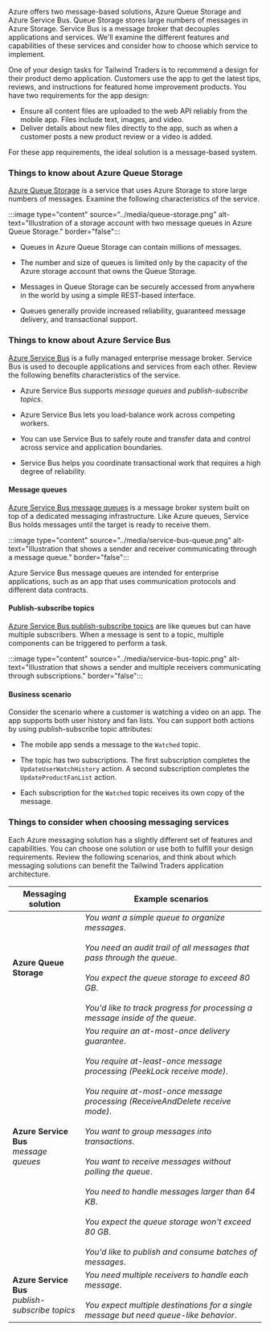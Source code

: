 Azure offers two message-based solutions, Azure Queue Storage and Azure Service Bus. Queue Storage stores large numbers of messages in Azure Storage. Service Bus is a message broker that decouples applications and services. We'll examine the different features and capabilities of these services and consider how to choose which service to implement.

One of your design tasks for Tailwind Traders is to recommend a design for their product demo application. Customers use the app to get the latest tips, reviews, and instructions for featured home improvement products. You have two requirements for the app design:
- Ensure all content files are uploaded to the web API reliably from the mobile app. Files include text, images, and video.
- Deliver details about new files directly to the app, such as when a customer posts a new product review or a video is added. 

For these app requirements, the ideal solution is a message-based system.

### Things to know about Azure Queue Storage

[Azure Queue Storage](/azure/storage/queues/storage-queues-introduction) is a service that uses Azure Storage to store large numbers of messages.  Examine the following characteristics of the service.

:::image type="content" source="../media/queue-storage.png" alt-text="Illustration of a storage account with two message queues in Azure Queue Storage." border="false":::

- Queues in Azure Queue Storage can contain millions of messages.

- The number and size of queues is limited only by the capacity of the Azure storage account that owns the Queue Storage.

- Messages in Queue Storage can be securely accessed from anywhere in the world by using a simple REST-based interface.

- Queues generally provide increased reliability, guaranteed message delivery, and transactional support.

### Things to know about Azure Service Bus

[Azure Service Bus](/azure/service-bus-messaging/service-bus-messaging-overview) is a fully managed enterprise message broker. Service Bus is used to decouple applications and services from each other. Review the following benefits characteristics of the service.

- Azure Service Bus supports _message queues_ and _publish-subscribe topics_.

- Azure Service Bus lets you load-balance work across competing workers.

- You can use Service Bus to safely route and transfer data and control across service and application boundaries.

- Service Bus helps you coordinate transactional work that requires a high degree of reliability.

#### Message queues

[Azure Service Bus message queues](/azure/service-bus-messaging/service-bus-queues-topics-subscriptions#queues) is a message broker system built on top of a dedicated messaging infrastructure. Like Azure queues, Service Bus holds messages until the target is ready to receive them. 

:::image type="content" source="../media/service-bus-queue.png" alt-text="Illustration that shows a sender and receiver communicating through a message queue." border="false":::

Azure Service Bus message queues are intended for enterprise applications, such as an app that uses communication protocols and different data contracts. 

#### Publish-subscribe topics

[Azure Service Bus publish-subscribe topics](/azure/service-bus-messaging/service-bus-queues-topics-subscriptions#topics-and-subscriptions) are like queues but can have multiple subscribers. When a message is sent to a topic, multiple components can be triggered to perform a task. 

:::image type="content" source="../media/service-bus-topic.png" alt-text="Illustration that shows a sender and multiple receivers communicating through subscriptions." border="false":::

#### Business scenario

Consider the scenario where a customer is watching a video on an app. The app supports both user history and fan lists. You can support both actions by using publish-subscribe topic attributes:

- The mobile app sends a message to the `Watched` topic.

- The topic has two subscriptions. The first subscription completes the `UpdateUserWatchHistory` action. A second subscription completes the `UpdateProductFanList` action.

- Each subscription for the `Watched` topic receives its own copy of the message.

### Things to consider when choosing messaging services

Each Azure messaging solution has a slightly different set of features and capabilities. You can choose one solution or use both to fulfill your design requirements. Review the following scenarios, and think about which messaging solutions can benefit the Tailwind Traders application architecture.

| Messaging solution | Example scenarios |
| --- | --- |
 **Azure Queue Storage** | _You want a simple queue to organize messages_.<br><br> _You need an audit trail of all messages that pass through the queue_.<br><br>  _You expect the queue storage to exceed 80 GB_.<br><br> _You'd like to track progress for processing a message inside of the queue_. |
|  **Azure Service Bus** <br> _message queues_ |_You require an at-most-once delivery guarantee_.<br><br> _You require at-least-once message processing (PeekLock receive mode)_.<br><br> _You require at-most-once message processing (ReceiveAndDelete receive mode)_.<br><br> _You want to group messages into transactions_.<br><br> _You want to receive messages without polling the queue_.<br><br> _You need to handle messages larger than 64 KB_.<br><br> _You expect the queue storage won't exceed 80 GB_.<br><br> _You'd like to publish and consume batches of messages_. |
| **Azure Service Bus** <br> _publish-subscribe topics_ | _You need multiple receivers to handle each message_.<br><br> _You expect multiple destinations for a single message but need queue-like behavior_. | 
